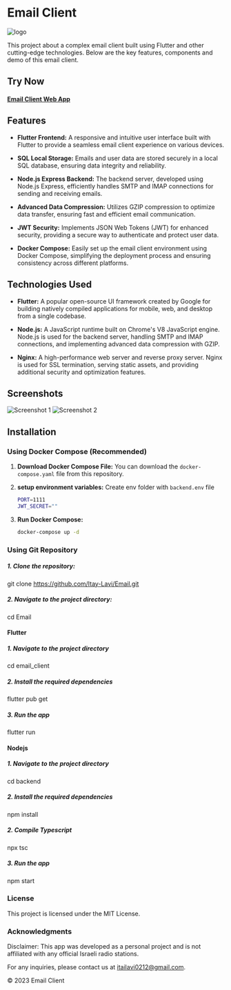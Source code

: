 # Email Client

![logo](https://i.ibb.co/2gRmGVq/email-logo-min.jpg)

This project about a complex email client built using Flutter and other cutting-edge technologies. Below are the key features, components and demo of this email client.

## Try Now

#### [Email Client Web App](https://itayemail.online/)

## Features

- **Flutter Frontend:** A responsive and intuitive user interface built with Flutter to provide a seamless email client experience on various devices.

- **SQL Local Storage:** Emails and user data are stored securely in a local SQL database, ensuring data integrity and reliability.

- **Node.js Express Backend:** The backend server, developed using Node.js Express, efficiently handles SMTP and IMAP connections for sending and receiving emails.

- **Advanced Data Compression:** Utilizes GZIP compression to optimize data transfer, ensuring fast and efficient email communication.

- **JWT Security:** Implements JSON Web Tokens (JWT) for enhanced security, providing a secure way to authenticate and protect user data.

- **Docker Compose:** Easily set up the email client environment using Docker Compose, simplifying the deployment process and ensuring consistency across different platforms.


## Technologies Used

- **Flutter:** A popular open-source UI framework created by Google for building natively compiled applications for mobile, web, and desktop from a single codebase.

- **Node.js:** A JavaScript runtime built on Chrome's V8 JavaScript engine. Node.js is used for the backend server, handling SMTP and IMAP connections, and implementing advanced data compression with GZIP.

- **Nginx:** A high-performance web server and reverse proxy server. Nginx is used for SSL termination, serving static assets, and providing additional security and optimization features.


## Screenshots

![Screenshot 1](https://i.ibb.co/3Cwjf2B/email-client-desktop-screenshot.png)
![Screenshot 2](https://i.ibb.co/sPPd4F7/email-client-desktop-screenshot2.png)

## Installation

### Using Docker Compose (Recommended)

1. **Download Docker Compose File:**
   You can download the `docker-compose.yaml` file from this repository.

2. **setup environment variables:**
   Create env folder with `backend.env` file
   ```bash
   PORT=1111
   JWT_SECRET=""
3. **Run Docker Compose:**
   ```bash
   docker-compose up -d
### Using Git Repository

##### 1. Clone the repository:
git clone https://github.com/Itay-Lavi/Email.git

##### 2. Navigate to the project directory:
cd Email

#### Flutter
##### 1. Navigate to the project directory
cd email_client

##### 2. Install the required dependencies
flutter pub get

##### 3. Run the app
flutter run

#### Nodejs

##### 1. Navigate to the project directory
cd backend

##### 2. Install the required dependencies
npm install

##### 2. Compile Typescript
npx tsc

##### 3. Run the app
npm start

### License
This project is licensed under the MIT License.

### Acknowledgments
Disclaimer: This app was developed as a personal project and is not affiliated with any official Israeli radio stations.

For any inquiries, please contact us at  itailavi0212@gmail.com.

© 2023 Email Client